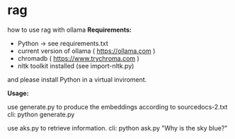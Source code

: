 # rag

how to use rag with ollama
**Requirements:**

* Python -> see requirements.txt
* current version of ollama ( https://ollama.com )
* chromadb ( https://www.trychroma.com )
* nltk toolkit installed (see import-nltk.py)

and please install Python in a virtual inviroment.

**Usage:**

use generate.py to produce the embeddings according to sourcedocs-2.txt
cli: python generate.py

use aks.py to retrieve information.
cli: python ask.py "Why is the sky blue?"
